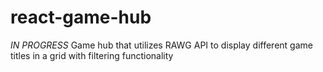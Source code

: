 # react-game-hub
*IN PROGRESS* Game hub that utilizes RAWG API to display different game titles in a grid with filtering functionality
